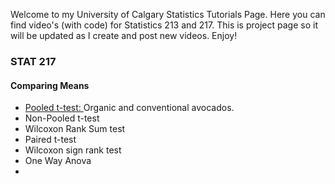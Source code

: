 
Welcome to my University of Calgary Statistics Tutorials Page. Here you can find video's (with code) for Statistics 213 and 217. This is project page so it will be updated as I create and post new videos. Enjoy! 

### STAT 217
#### Comparing Means 
* <a href="https://merrickmath.github.io/MerrickMath.github.io-UofCStats/PooledTtest.html"> Pooled t-test: </a> Organic and conventional avocados. 
* Non-Pooled t-test 
* Wilcoxon Rank Sum test 
* Paired t-test
* Wilcoxon sign rank test
* One Way Anova 
* 







